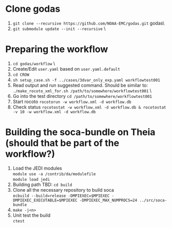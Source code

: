 # Clone godas
1. `git clone --recursive https://github.com/NOAA-EMC/godas.git` godas\
2. `git submodule update --init --recursive` \

# Preparing the workflow
1. `cd godas/workflow` \
2. Create/Edit `user.yaml` based on `user.yaml.default`
3. `cd CROW`
4. `sh setup_case.sh -f ../cases/3dvar_only_exp.yaml workflowtest001`
5. Read output and run suggested command. Should be similar to: \
   `./make_rocoto_xml_for.sh /path/to/somewhere/workflowtest001` \
6. Go into the test directory
   `cd /path/to/somewhere/workflowtest001`
7. Start rocoto
   `rocotorun -w workflow.xml -d workflow.db`
8. Check status
   `rocotostat -w workflow.xml -d workflow.db & rocotostat -v 10 -w workflow.xml -d workflow.db`

# Building the soca-bundle on Theia (should that be part of the workflow?)

1. Load the JEDI modules \
   `module use -a /contrib/da/modulefile` \
   `module load jedi`
2. Building path TBD: `cd build`
3. Clone all the necessary repository to build soca \
   `ecbuild --build=release -DMPIEXEC=$MPIEXEC -DMPIEXEC_EXECUTABLE=$MPIEXEC -DMPIEXEC_MAX_NUMPROCS=24 ../src/soca-bundle`
4. `make -j<n>`
5. Unit test the build \
   `ctest`
